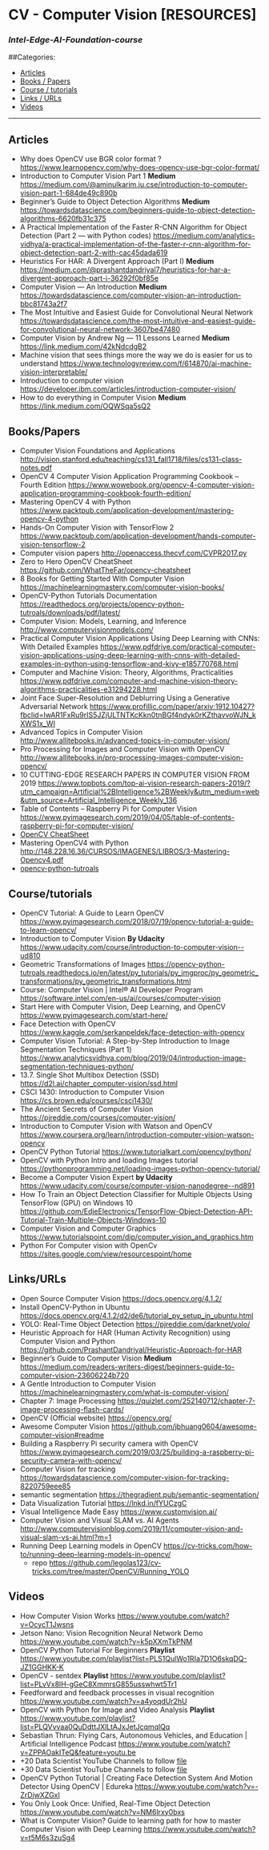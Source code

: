 # CV - Computer Vision [RESOURCES]
### *Intel-Edge-AI-Foundation-course*

##Categories:
* [Articles](#Articles)
* [Books / Papers](#BooksPapers)
* [Course / tutorials](#Coursetutorials)
* [Links / URLs](#LinksURLs)
* [Videos](#Videos)
---

## Articles
* Why does OpenCV use BGR color format ? https://www.learnopencv.com/why-does-opencv-use-bgr-color-format/
* Introduction to Computer Vision Part 1 **Medium** https://medium.com/@aminulkarim.ju.cse/introduction-to-computer-vision-part-1-684de49c890b
* Beginner’s Guide to Object Detection Algorithms **Medium** https://towardsdatascience.com/beginners-guide-to-object-detection-algorithms-6620fb31c375
* A Practical Implementation of the Faster R-CNN Algorithm for Object Detection (Part 2 — with Python codes) https://medium.com/analytics-vidhya/a-practical-implementation-of-the-faster-r-cnn-algorithm-for-object-detection-part-2-with-cac45dada619
* Heuristics For HAR: A Divergent Approach (Part I) **Medium** https://medium.com/@prashantdandriyal7/heuristics-for-har-a-divergent-approach-part-i-36292f0bf85e
* Computer Vision — An Introduction **Medium** https://towardsdatascience.com/computer-vision-an-introduction-bbc81743a2f7
* The Most Intuitive and Easiest Guide for Convolutional Neural Network https://towardsdatascience.com/the-most-intuitive-and-easiest-guide-for-convolutional-neural-network-3607be47480
* Computer Vision by Andrew Ng — 11 Lessons Learned **Medium** https://link.medium.com/42kNdcdgB2
* Machine vision that sees things more the way we do is easier for us to understand https://www.technologyreview.com/f/614870/ai-machine-vision-interpretable/
* Introduction to computer vision https://developer.ibm.com/articles/introduction-computer-vision/
* How to do everything in Computer Vision **Medium** https://link.medium.com/OQWSqa5sQ2

## Books/Papers
* Computer Vision Foundations and Applications  http://vision.stanford.edu/teaching/cs131_fall1718/files/cs131-class-notes.pdf
* OpenCV 4 Computer Vision Application Programming Cookbook – Fourth Edition https://www.wowebook.org/opencv-4-computer-vision-application-programming-cookbook-fourth-edition/
* Mastering OpenCV 4 with Python https://www.packtpub.com/application-development/mastering-opencv-4-python
* Hands-On Computer Vision with TensorFlow 2 https://www.packtpub.com/application-development/hands-computer-vision-tensorflow-2
* Computer vision papers http://openaccess.thecvf.com/CVPR2017.py
* Zero to Hero OpenCV CheatSheet https://github.com/WhatTheFar/opencv-cheatsheet
* 8 Books for Getting Started With Computer Vision https://machinelearningmastery.com/computer-vision-books/
* OpenCV-Python Tutorials Documentation https://readthedocs.org/projects/opencv-python-tutroals/downloads/pdf/latest/
* Computer Vision:  Models, Learning, and Inference http://www.computervisionmodels.com/
* Practical Computer Vision Applications Using Deep Learning with CNNs: With Detailed Examples https://www.pdfdrive.com/practical-computer-vision-applications-using-deep-learning-with-cnns-with-detailed-examples-in-python-using-tensorflow-and-kivy-e185770768.html
* Computer and Machine Vision: Theory, Algorithms, Practicalities https://www.pdfdrive.com/computer-and-machine-vision-theory-algorithms-practicalities-e31294228.html
* Joint Face Super-Resolution and Deblurring Using a Generative Adversarial Network https://www.profillic.com/paper/arxiv:1912.10427?fbclid=IwAR1FxRu9rIS5JZjULTNTKcKkn0tnBGf4ndyk0rKZthavvoWJN_kXWS1x_WI
* Advanced Topics in Computer Vision http://www.allitebooks.in/advanced-topics-in-computer-vision/
* Pro Processing for Images and Computer Vision with OpenCV http://www.allitebooks.in/pro-processing-images-computer-vision-opencv/
* 10 CUTTING-EDGE RESEARCH PAPERS IN COMPUTER VISION FROM 2019 https://www.topbots.com/top-ai-vision-research-papers-2019/?utm_campaign=Artificial%2BIntelligence%2BWeekly&utm_medium=web&utm_source=Artificial_Intelligence_Weekly_136
* Table of Contents – Raspberry Pi for Computer Vision https://www.pyimagesearch.com/2019/04/05/table-of-contents-raspberry-pi-for-computer-vision/
* [OpenCV CheatSheet](books/opencv_cheatsheet.pdf)
* Mastering OpenCV4 with Python http://148.228.16.36/CURSOS/IMAGENES/LIBROS/3-Mastering-Opencv4.pdf
* [opencv-python-tutroals](books/opencv-python-tutroals.pdf)

## Course/tutorials
* OpenCV Tutorial: A Guide to Learn OpenCV https://www.pyimagesearch.com/2018/07/19/opencv-tutorial-a-guide-to-learn-opencv/
* Introduction to Computer Vision **By Udacity** https://www.udacity.com/course/introduction-to-computer-vision--ud810
* Geometric Transformations of Images https://opencv-python-tutroals.readthedocs.io/en/latest/py_tutorials/py_imgproc/py_geometric_transformations/py_geometric_transformations.html
* Course: Computer Vision | Intel® AI Developer Program https://software.intel.com/en-us/ai/courses/computer-vision
* Start Here with Computer Vision, Deep Learning, and OpenCV https://www.pyimagesearch.com/start-here/
* Face Detection with OpenCV https://www.kaggle.com/serkanpeldek/face-detection-with-opencv
* Computer Vision Tutorial: A Step-by-Step Introduction to Image Segmentation Techniques (Part 1) https://www.analyticsvidhya.com/blog/2019/04/introduction-image-segmentation-techniques-python/
* 13.7. Single Shot Multibox Detection (SSD) https://d2l.ai/chapter_computer-vision/ssd.html
* CSCI 1430: Introduction to Computer Vision https://cs.brown.edu/courses/csci1430/
* The Ancient Secrets of Computer Vision https://pjreddie.com/courses/computer-vision/
* Introduction to Computer Vision with Watson and OpenCV  https://www.coursera.org/learn/introduction-computer-vision-watson-opencv
* OpenCV Python Tutorial https://www.tutorialkart.com/opencv/python/
* OpenCV with Python Intro and loading Images tutorial https://pythonprogramming.net/loading-images-python-opencv-tutorial/
* Become a Computer Vision Expert **by Udacity** https://www.udacity.com/course/computer-vision-nanodegree--nd891
* How To Train an Object Detection Classifier for Multiple Objects Using TensorFlow (GPU) on Windows 10 https://github.com/EdjeElectronics/TensorFlow-Object-Detection-API-Tutorial-Train-Multiple-Objects-Windows-10
* Computer Vision and Computer Graphics https://www.tutorialspoint.com/dip/computer_vision_and_graphics.htm
* Python For Computer vision with OpenCv https://sites.google.com/view/resourcespoint/home

## Links/URLs
* Open Source Computer Vision https://docs.opencv.org/4.1.2/
* Install OpenCV-Python in Ubuntu https://docs.opencv.org/4.1.2/d2/de6/tutorial_py_setup_in_ubuntu.html
* YOLO: Real-Time Object Detection https://pjreddie.com/darknet/yolo/
* Heuristic Approach for HAR (Human Activity Recognition) using Computer Vision and Python https://github.com/PrashantDandriyal/Heuristic-Approach-for-HAR
* Beginner’s Guide to Computer Vision **Medium** https://medium.com/readers-writers-digest/beginners-guide-to-computer-vision-23606224b720
* A Gentle Introduction to Computer Vision https://machinelearningmastery.com/what-is-computer-vision/
* Chapter 7: Image Processing https://quizlet.com/252140712/chapter-7-image-processing-flash-cards/
* OpenCV (Official website)  https://opencv.org/
* Awesome Computer Vision https://github.com/jbhuang0604/awesome-computer-vision#readme
* Building a Raspberry Pi security camera with OpenCV https://www.pyimagesearch.com/2019/03/25/building-a-raspberry-pi-security-camera-with-opencv/
* Computer Vision for tracking https://towardsdatascience.com/computer-vision-for-tracking-8220759eee85
* semantic segmentation https://thegradient.pub/semantic-segmentation/
* Data Visualization Tutorial https://lnkd.in/fYUCzgC
* Visual Intelligence Made Easy https://www.customvision.ai/
* Computer Vision and Visual SLAM vs. AI Agents http://www.computervisionblog.com/2019/11/computer-vision-and-visual-slam-vs-ai.html?m=1
* Running Deep Learning models in OpenCV https://cv-tricks.com/how-to/running-deep-learning-models-in-opencv/
    - repo https://github.com/legolas123/cv-tricks.com/tree/master/OpenCV/Running_YOLO

## Videos
* How Computer Vision Works https://www.youtube.com/watch?v=OcycT1Jwsns
* Jetson Nano: Vision Recognition Neural Network Demo https://www.youtube.com/watch?v=k5pXXmTkPNM
* OpenCV Python Tutorial For Beginners **Playlist** https://www.youtube.com/playlist?list=PLS1QulWo1RIa7D1O6skqDQ-JZ1GGHKK-K
* OpenCV - sentdex **Playlist** https://www.youtube.com/playlist?list=PLvVx8lH-gGeC8XmmrsG855usswhwt5Tr1
* Feedforward and feedback processes in visual recognition https://www.youtube.com/watch?v=a4yoqdUr2hU
* OpenCV with Python for Image and Video Analysis **Playlist** https://www.youtube.com/playlist?list=PLQVvvaa0QuDdttJXlLtAJxJetJcqmqlQq
* Sebastian Thrun: Flying Cars, Autonomous Vehicles, and Education | Artificial Intelligence Podcast https://www.youtube.com/watch?v=ZPPAOakITeQ&feature=youtu.be
* +20 Data Scientist YouTube Channels to follow [file](books/20_Data_Scientist_YouTube_Channels_to_follow.pdf)
* +30 Data Scientist YouTube Channels to follow [file](books/30_YouTube_Channels.pdf)
* OpenCV Python Tutorial | Creating Face Detection System And Motion Detector Using OpenCV | Edureka https://www.youtube.com/watch?v=-ZrDjwXZGxI
* You Only Look Once: Unified, Real-Time Object Detection https://www.youtube.com/watch?v=NM6lrxy0bxs
* What is Computer Vision? Guide to learning path for how to master Computer Vision with Deep Learning https://www.youtube.com/watch?v=t5M6s3zuSg4
